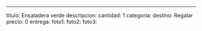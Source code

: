 ---
titulo: Ensaladera verde
descripcion: 
cantidad: 1
categoria: 
destino: Regalar
precio: 0
entrega: 
foto1: 
foto2: 
foto3: 
